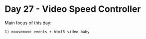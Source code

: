 # Day 27 - Video Speed Controller

Main focus of this day:
    
    1) mousemove events + html5 video baby 